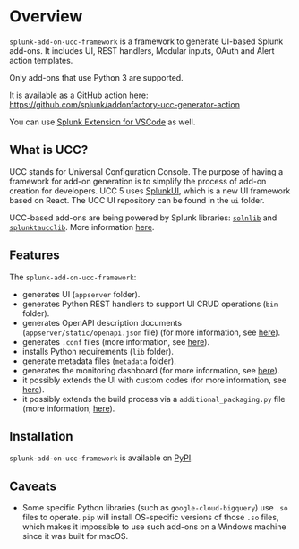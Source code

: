 # Overview

`splunk-add-on-ucc-framework` is a framework to generate UI-based Splunk
add-ons. It includes UI, REST handlers, Modular inputs, OAuth and Alert
action templates.

Only add-ons that use Python 3 are supported.

It is available as a GitHub action here:
<https://github.com/splunk/addonfactory-ucc-generator-action>

You can use [Splunk Extension for VSCode](https://marketplace.visualstudio.com/items?itemName=Splunk.splunk) 
as well.

## What is UCC?

UCC stands for Universal Configuration Console. The purpose of having a
framework for add-on generation is to simplify the process of add-on
creation for developers. UCC 5 uses [SplunkUI](https://splunkui.splunk.com/),
which is a new UI framework based on React. The UCC UI repository can be found in the `ui` folder.

UCC-based add-ons are being powered by Splunk libraries:
[`solnlib`](https://github.com/splunk/addonfactory-solutions-library-python) and
[`splunktaucclib`](https://github.com/splunk/addonfactory-ucc-library). More
information [here](ucc_related_libraries.md).

## Features

The `splunk-add-on-ucc-framework`:

* generates UI (`appserver` folder).
* generates Python REST handlers to support UI CRUD operations (`bin` folder).
* generates OpenAPI description documents (`appserver/static/openapi.json` file) (for more information, see [here](openapi.md)).
* generates `.conf` files (more information, see [here](dot_conf_files.md)).
* installs Python requirements (`lib` folder).
* generate metadata files (`metadata` folder).
* generates the monitoring dashboard (for more information, see [here](dashboard.md)).
* it possibly extends the UI with custom codes (for more information, see [here](custom_ui_extensions/custom_hook.md)).
* it possibly extends the build process via a `additional_packaging.py` file (more information, [here](additional_packaging.md)).

## Installation

`splunk-add-on-ucc-framework` is available on [PyPI](https://pypi.org/project/splunk-add-on-ucc-framework/).

## Caveats

* Some specific Python libraries (such as `google-cloud-bigquery`) use `.so` files to operate. `pip` will install OS-specific versions of those `.so` files, which makes it impossible to use such add-ons on a Windows machine since it was built for macOS.
